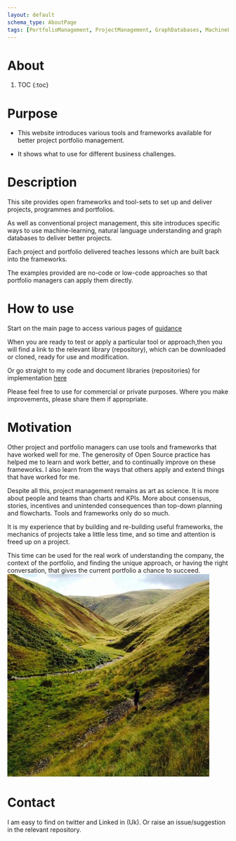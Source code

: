 ```yaml
---
layout: default
schema_type: AboutPage
tags: [PortfolioManagement, ProjectManagement, GraphDatabases, MachineLearning, KnowledgeManagement]
---
```


# About

1. TOC 
{:toc}

# Purpose

- This website introduces various tools and frameworks available for better project portfolio management. 

- It shows what to use for different business challenges. 

# Description 

This site provides open frameworks and tool-sets to set up and deliver projects, programmes and portfolios. 

As well as conventional project management, this site introduces specific ways to use machine-learning, natural language understanding and graph databases to deliver better projects. 

Each project and portfolio delivered teaches lessons which are built back into the frameworks. 

The examples provided are no-code or low-code approaches so that portfolio managers can apply them directly.

# How to use 

Start on the main page to access various pages of [guidance](https://lawrencerowland.github.io/)

When you are ready to test or apply a particular tool or approach,then you will find a link to the relevant library (repository), which can be downloaded or cloned, ready for use and modification. 

Or go straight to my code and document libraries (repositories) for implementation [here](https://www.github.com/lawrencerowland)

Please feel free to use for commercial or private purposes. Where you make improvements, please share them if appropriate. 

# Motivation

Other project and portfolio managers can use tools and frameworks that have worked well for me. The generosity of Open Source practice has helped me to learn and work better, and to continually improve on these frameworks. I also learn from the ways that others apply and extend things that have worked for me. 

Despite all this, project management remains as art as science. It is more about people and teams than charts and KPIs. More about consensus, stories, incentives and unintended consequences than top-down planning and flowcharts. Tools and frameworks only do so much. 

It is my experience that by building and re-building useful frameworks, the mechanics of projects take a little less time, and so time and attention is freed up on a project. 

This time can be used for the real work of understanding the company, the context of the portfolio, and finding the unique approach, or having the right conversation, that gives the current portfolio a chance to succeed. 
![Howgills](images/Howgills.png)

# Contact
I am easy to find on twitter and Linked in (Uk). Or raise an issue/suggestion in the relevant repository. 
